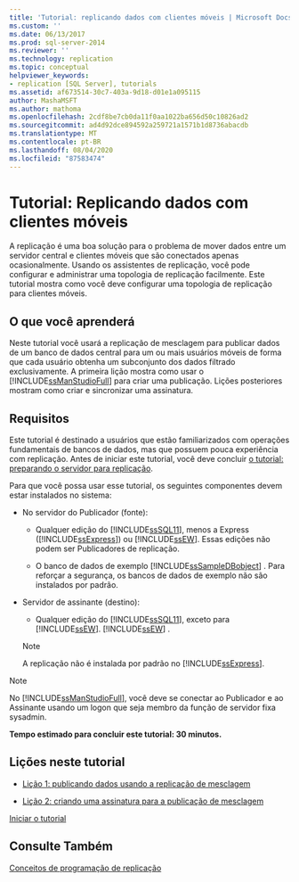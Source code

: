 ```yaml
---
title: 'Tutorial: replicando dados com clientes móveis | Microsoft Docs'
ms.custom: ''
ms.date: 06/13/2017
ms.prod: sql-server-2014
ms.reviewer: ''
ms.technology: replication
ms.topic: conceptual
helpviewer_keywords:
- replication [SQL Server], tutorials
ms.assetid: af673514-30c7-403a-9d18-d01e1a095115
author: MashaMSFT
ms.author: mathoma
ms.openlocfilehash: 2cdf8be7cb0da11f0aa1022ba656d50c10826ad2
ms.sourcegitcommit: ad4d92dce894592a259721a1571b1d8736abacdb
ms.translationtype: MT
ms.contentlocale: pt-BR
ms.lasthandoff: 08/04/2020
ms.locfileid: "87583474"
---
```

# <a name="tutorial-replicating-data-with-mobile-clients"></a>Tutorial: Replicando dados com clientes móveis
  A replicação é uma boa solução para o problema de mover dados entre um servidor central e clientes móveis que são conectados apenas ocasionalmente. Usando os assistentes de replicação, você pode configurar e administrar uma topologia de replicação facilmente. Este tutorial mostra como você deve configurar uma topologia de replicação para clientes móveis.  
  
## <a name="what-you-will-learn"></a>O que você aprenderá  
 Neste tutorial você usará a replicação de mesclagem para publicar dados de um banco de dados central para um ou mais usuários móveis de forma que cada usuário obtenha um subconjunto dos dados filtrado exclusivamente. A primeira lição mostra como usar o [!INCLUDE[ssManStudioFull](../../includes/ssmanstudiofull-md.md)] para criar uma publicação. Lições posteriores mostram como criar e sincronizar uma assinatura.  
  
## <a name="requirements"></a>Requisitos  
 Este tutorial é destinado a usuários que estão familiarizados com operações fundamentais de bancos de dados, mas que possuem pouca experiência com replicação. Antes de iniciar este tutorial, você deve concluir [o tutorial: preparando o servidor para replicação](tutorial-preparing-the-server-for-replication.md).  
  
 Para que você possa usar esse tutorial, os seguintes componentes devem estar instalados no sistema:  
  
-   No servidor do Publicador (fonte):  
  
    -   Qualquer edição do [!INCLUDE[ssSQL11](../../includes/sssql11-md.md)], menos a Express ([!INCLUDE[ssExpress](../../includes/ssexpress-md.md)]) ou [!INCLUDE[ssEW](../../includes/ssew-md.md)]. Essas edições não podem ser Publicadores de replicação.  
  
    -   O banco de dados de exemplo [!INCLUDE[ssSampleDBobject](../../includes/sssampledbobject-md.md)] . Para reforçar a segurança, os bancos de dados de exemplo não são instalados por padrão.  
  
-   Servidor de assinante (destino):  
  
    -   Qualquer edição do [!INCLUDE[ssSQL11](../../includes/sssql11-md.md)], exceto para [!INCLUDE[ssEW](../../includes/ssew-md.md)]. [!INCLUDE[ssEW](../../includes/ssew-md.md)] .  
  
    > [!NOTE]  
    >  A replicação não é instalada por padrão no [!INCLUDE[ssExpress](../../includes/ssexpress-md.md)].  
  
> [!NOTE]  
>  No [!INCLUDE[ssManStudioFull](../../includes/ssmanstudiofull-md.md)], você deve se conectar ao Publicador e ao Assinante usando um logon que seja membro da função de servidor fixa sysadmin.  
  
 **Tempo estimado para concluir este tutorial: 30 minutos.**  
  
## <a name="lessons-in-this-tutorial"></a>Lições neste tutorial  
  
-   [Lição 1: publicando dados usando a replicação de mesclagem](lesson-1-publishing-data-using-merge-replication.md)  
  
-   [Lição 2: criando uma assinatura para a publicação de mesclagem](lesson-2-creating-a-subscription-to-the-merge-publication.md)  
  
 [Iniciar o tutorial](merge/merge-replication.md)  
  
## <a name="see-also"></a>Consulte Também  
 [Conceitos de programação de replicação](concepts/replication-programming-concepts.md)  
  
  
